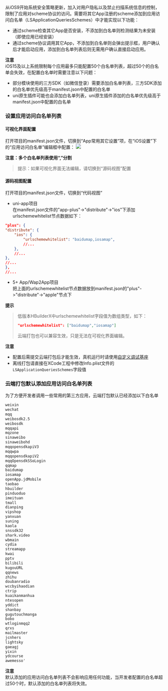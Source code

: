 从iOS9开始系统安全策略更新，加入对用户隐私以及禁止扫描系统信息的控制，限制了应用对scheme协议的访问。需要将其它App注册的scheme添加到应用访问白名单（LSApplicationQueriesSchemes）中才能实现以下功能：
- 通过scheme检查其它App是否安装，不添加到白名单则检测结果为未安装（即使应用已经安装）
- 通过scheme协议调用其它App，不添加到白名单则会弹出提示框，用户确认后才能启动应用，添加到白名单列表后则无需用户确认直接启动应用。

**注意**  
iOS15及以上系统限制每个应用最多只能配置50个白名单列表，超过50个的白名单会失效，在配置白名单时需要注意以下问题：
- 部分模块使用的三方SDK（如微信登录）需要添加白名单列表，三方SDK添加的白名单优先级高于manifest.json中配置的白名单
- uni原生插件可能也会添加白名单列表，uni原生插件添加的白名单优先级高于manifest.json中配置的白名单


### 设置应用访问白名单列表

#### 可视化界面配置
打开项目的manifest.json文件，切换到“App常用其它设置”项，在“iOS设置”下的“应用访问白名单”编辑框中配置：
![](https://partner-dcloud-native.oss-cn-hangzhou.aliyuncs.com/images/uniapp/ios/chemewhitelist.png)

**注意：多个白名单列表使用“,”分割**

> 提示：如果可视化界面无法编辑，请切换到“源码视图”配置


#### 源码视图配置
打开项目的manifest.json文件，切换到“代码视图” 

- uni-app项目  
在manifest.json文件的"app-plus"->"distribute"->"ios"下添加urlschemewhitelist节点数据如下：
``` json
"plus": {  
"distribute": {  
    "ios": {  
        "urlschemewhitelist": "baidumap,iosamap",  
        //...  
    },  
    //...  
},  
//...  
},  
//... 
```

- 5+ App/Wap2App项目  
把上面的urlschemewhitelist节点数据放到manifest.json的"plus"->"distribute"->"apple"节点下

**提示**  
>低版本HBuilderX中urlschemewhitelist字段值为数组类型，如下：
>``` json
>"urlschemewhitelist": ["baidumap","iosamap"]
>```
>云端打包也可以兼容生效，只是无法在可视化界面编辑。

**注意**
- 配置后需提交云端打包后才能生效，真机运行时请使用[自定义调试基座](https://ask.dcloud.net.cn/article/35115)
- 离线打包请直接在XCode工程中修改Info.plist文件的`LSApplicationQueriesSchemes`字段值


### 云端打包默认添加应用访问白名单列表
为了方便开发者调用一些常用的第三方应用，云端打包默认已经添加以下白名单
``` txt
weixin
wechat
mqq
weibosdk2.5
weibosdk
mqqapi
mqzone
sinaweibo
sinaweibohd
mqqopensdkapiV3
mqqwpa
mqqopensdkapiV2
mqqOpensdkSSoLogin
qqmap
baidumap
iosamap
openApp.jdMobile
taobao
hbuilder
pinduoduo
imeituan
tmall
dianping
vipshop
yanxuan
suning
kaola
snssdk32
shark.video
wbmain
cydia
streamapp
kwai
pptv
bilibili
kugouURL
qqnews
zhihu
doubanradio
wccbyihaodian
ctrip
kuaikanmanhua
ntesopen
yddict
shanbay
gugutouchmanga
bobo
wtloginmqq2
qrxs
mailmaster
jcnhers
lightsky
gaeagj
yixin
ydcourse
awemesso'
```

**注意**  
默认添加的应用访问白名单列表不会影响应用任何功能，当开发者配置的白名单超过50个时，默认添加的白名单列表将失效。


